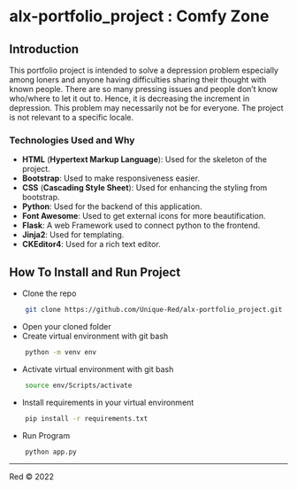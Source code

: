 # alx-portfolio_project : Comfy Zone
## Introduction
This portfolio project is intended to solve a depression problem especially among loners and anyone having difficulties sharing their thought with known people. There are so many pressing issues and people don’t know who/where to let it out to. Hence, it is decreasing the increment in depression. This problem may necessarily not be for everyone. The project is not relevant to a specific locale.

### Technologies Used and Why
* **HTML** (**Hypertext Markup Language**): Used for the skeleton of the project.
* **Bootstrap**: Used to make responsiveness easier.
* **CSS** (**Cascading Style Sheet**): Used for enhancing the styling from bootstrap.
* **Python**: Used for the backend of this application.
* **Font Awesome**: Used to get external icons for more beautification.
* **Flask**: A web Framework used to connect python to the frontend.
* **Jinja2**: Used for templating.
* **CKEditor4**: Used for a rich text editor.

## How To Install and Run Project
- Clone the repo
```sh
    git clone https://github.com/Unique-Red/alx-portfolio_project.git
```
- Open your cloned folder
- Create virtual environment with git bash
```sh
    python -m venv env
```
- Activate virtual environment with git bash
```sh
    source env/Scripts/activate
```
- Install requirements in your virtual environment
```sh
    pip install -r requirements.txt
```
- Run Program
```sh
    python app.py
```

- - -
Red © 2022